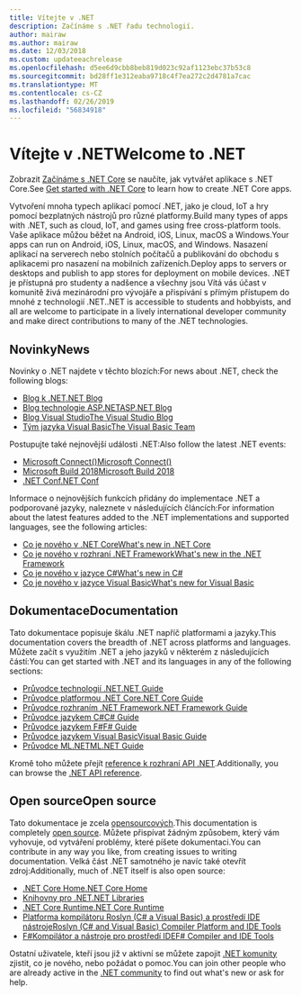 ```yaml
---
title: Vítejte v .NET
description: Začínáme s .NET řadu technologií.
author: mairaw
ms.author: mairaw
ms.date: 12/03/2018
ms.custom: updateeachrelease
ms.openlocfilehash: d5ee6d9cbb8beb819d023c92af1123ebc37b53c8
ms.sourcegitcommit: bd28ff1e312eaba9718c4f7ea272c2d4781a7cac
ms.translationtype: MT
ms.contentlocale: cs-CZ
ms.lasthandoff: 02/26/2019
ms.locfileid: "56834918"
---
```

# <a name="welcome-to-net"></a><span data-ttu-id="dc653-103">Vítejte v .NET</span><span class="sxs-lookup"><span data-stu-id="dc653-103">Welcome to .NET</span></span>

<span data-ttu-id="dc653-104">Zobrazit [Začínáme s .NET Core](core/get-started.md) se naučíte, jak vytvářet aplikace s .NET Core.</span><span class="sxs-lookup"><span data-stu-id="dc653-104">See [Get started with .NET Core](core/get-started.md) to learn how to create .NET Core apps.</span></span>

<span data-ttu-id="dc653-105">Vytvoření mnoha typech aplikací pomocí .NET, jako je cloud, IoT a hry pomocí bezplatných nástrojů pro různé platformy.</span><span class="sxs-lookup"><span data-stu-id="dc653-105">Build many types of apps with .NET, such as cloud, IoT, and games using free cross-platform tools.</span></span> <span data-ttu-id="dc653-106">Vaše aplikace můžou běžet na Android, iOS, Linux, macOS a Windows.</span><span class="sxs-lookup"><span data-stu-id="dc653-106">Your apps can run on Android, iOS, Linux, macOS, and Windows.</span></span> <span data-ttu-id="dc653-107">Nasazení aplikací na serverech nebo stolních počítačů a publikování do obchodu s aplikacemi pro nasazení na mobilních zařízeních.</span><span class="sxs-lookup"><span data-stu-id="dc653-107">Deploy apps to servers or desktops and publish to app stores for deployment on mobile devices.</span></span> <span data-ttu-id="dc653-108">.NET je přístupná pro studenty a nadšence a všechny jsou Vítá vás účast v komunitě živá mezinárodní pro vývojáře a přispívání s přímým přístupem do mnohé z technologií .NET.</span><span class="sxs-lookup"><span data-stu-id="dc653-108">.NET is accessible to students and hobbyists, and all are welcome to participate in a lively international developer community and make direct contributions to many of the .NET technologies.</span></span>

## <a name="news"></a><span data-ttu-id="dc653-109">Novinky</span><span class="sxs-lookup"><span data-stu-id="dc653-109">News</span></span>

<span data-ttu-id="dc653-110">Novinky o .NET najdete v těchto blozích:</span><span class="sxs-lookup"><span data-stu-id="dc653-110">For news about .NET, check the following blogs:</span></span>

- [<span data-ttu-id="dc653-111">Blog k .NET</span><span class="sxs-lookup"><span data-stu-id="dc653-111">.NET Blog</span></span>](https://blogs.msdn.microsoft.com/dotnet/)
- [<span data-ttu-id="dc653-112">Blog technologie ASP.NET</span><span class="sxs-lookup"><span data-stu-id="dc653-112">ASP.NET Blog</span></span>](https://blogs.msdn.microsoft.com/webdev/)
- [<span data-ttu-id="dc653-113">Blog Visual Studio</span><span class="sxs-lookup"><span data-stu-id="dc653-113">The Visual Studio Blog</span></span>](https://blogs.msdn.microsoft.com/visualstudio/)
- [<span data-ttu-id="dc653-114">Tým jazyka Visual Basic</span><span class="sxs-lookup"><span data-stu-id="dc653-114">The Visual Basic Team</span></span>](https://blogs.msdn.microsoft.com/vbteam/)

<span data-ttu-id="dc653-115">Postupujte také nejnovější události .NET:</span><span class="sxs-lookup"><span data-stu-id="dc653-115">Also follow the latest .NET events:</span></span>

- [<span data-ttu-id="dc653-116">Microsoft Connect()</span><span class="sxs-lookup"><span data-stu-id="dc653-116">Microsoft Connect()</span></span>](https://www.microsoft.com/connectevent)
- [<span data-ttu-id="dc653-117">Microsoft Build 2018</span><span class="sxs-lookup"><span data-stu-id="dc653-117">Microsoft Build 2018</span></span>](https://channel9.msdn.com/Events/Build/2018)
- [<span data-ttu-id="dc653-118">.NET Conf</span><span class="sxs-lookup"><span data-stu-id="dc653-118">.NET Conf</span></span>](https://www.dotnetconf.net/)

<span data-ttu-id="dc653-119">Informace o nejnovějších funkcích přidány do implementace .NET a podporované jazyky, naleznete v následujících článcích:</span><span class="sxs-lookup"><span data-stu-id="dc653-119">For information about the latest features added to the .NET implementations and supported languages, see the following articles:</span></span>

- [<span data-ttu-id="dc653-120">Co je nového v .NET Core</span><span class="sxs-lookup"><span data-stu-id="dc653-120">What's new in .NET Core</span></span>](core/whats-new/index.md)
- [<span data-ttu-id="dc653-121">Co je nového v rozhraní .NET Framework</span><span class="sxs-lookup"><span data-stu-id="dc653-121">What's new in the .NET Framework</span></span>](framework/whats-new/index.md)
- [<span data-ttu-id="dc653-122">Co je nového v jazyce C#</span><span class="sxs-lookup"><span data-stu-id="dc653-122">What's new in C#</span></span>](csharp/whats-new/index.md)
- [<span data-ttu-id="dc653-123">Co je nového v jazyce Visual Basic</span><span class="sxs-lookup"><span data-stu-id="dc653-123">What's new for Visual Basic</span></span>](visual-basic/getting-started/whats-new.md)

## <a name="documentation"></a><span data-ttu-id="dc653-124">Dokumentace</span><span class="sxs-lookup"><span data-stu-id="dc653-124">Documentation</span></span>

<span data-ttu-id="dc653-125">Tato dokumentace popisuje škálu .NET napříč platformami a jazyky.</span><span class="sxs-lookup"><span data-stu-id="dc653-125">This documentation covers the breadth of .NET across platforms and languages.</span></span> <span data-ttu-id="dc653-126">Můžete začít s využitím .NET a jeho jazyků v některém z následujících částí:</span><span class="sxs-lookup"><span data-stu-id="dc653-126">You can get started with .NET and its languages in any of the following sections:</span></span>

- [<span data-ttu-id="dc653-127">Průvodce technologií .NET</span><span class="sxs-lookup"><span data-stu-id="dc653-127">.NET Guide</span></span>](standard/index.md)
- [<span data-ttu-id="dc653-128">Průvodce platformou .NET Core</span><span class="sxs-lookup"><span data-stu-id="dc653-128">.NET Core Guide</span></span>](core/index.md)
- [<span data-ttu-id="dc653-129">Průvodce rozhraním .NET Framework</span><span class="sxs-lookup"><span data-stu-id="dc653-129">.NET Framework Guide</span></span>](framework/index.md)
- [<span data-ttu-id="dc653-130">Průvodce jazykem C#</span><span class="sxs-lookup"><span data-stu-id="dc653-130">C# Guide</span></span>](csharp/index.md)
- [<span data-ttu-id="dc653-131">Průvodce jazykem F#</span><span class="sxs-lookup"><span data-stu-id="dc653-131">F# Guide</span></span>](fsharp/index.md)
- [<span data-ttu-id="dc653-132">Průvodce jazykem Visual Basic</span><span class="sxs-lookup"><span data-stu-id="dc653-132">Visual Basic Guide</span></span>](visual-basic/index.md)
- [<span data-ttu-id="dc653-133">Průvodce ML.NET</span><span class="sxs-lookup"><span data-stu-id="dc653-133">ML.NET Guide</span></span>](machine-learning/index.md)

<span data-ttu-id="dc653-134">Kromě toho můžete přejít [reference k rozhraní API .NET](/dotnet/api).</span><span class="sxs-lookup"><span data-stu-id="dc653-134">Additionally, you can browse the [.NET API reference](/dotnet/api).</span></span>

## <a name="open-source"></a><span data-ttu-id="dc653-135">Open source</span><span class="sxs-lookup"><span data-stu-id="dc653-135">Open source</span></span>

<span data-ttu-id="dc653-136">Tato dokumentace je zcela [opensourcových](https://github.com/dotnet/docs).</span><span class="sxs-lookup"><span data-stu-id="dc653-136">This documentation is completely [open source](https://github.com/dotnet/docs).</span></span> <span data-ttu-id="dc653-137">Můžete přispívat žádným způsobem, který vám vyhovuje, od vytváření problémy, které píšete dokumentaci.</span><span class="sxs-lookup"><span data-stu-id="dc653-137">You can contribute in any way you like, from creating issues to writing documentation.</span></span> <span data-ttu-id="dc653-138">Velká část .NET samotného je navíc také otevřít zdroj:</span><span class="sxs-lookup"><span data-stu-id="dc653-138">Additionally, much of .NET itself is also open source:</span></span>

- [<span data-ttu-id="dc653-139">.NET Core Home</span><span class="sxs-lookup"><span data-stu-id="dc653-139">.NET Core Home</span></span>](https://github.com/dotnet/core)
- [<span data-ttu-id="dc653-140">Knihovny pro .NET</span><span class="sxs-lookup"><span data-stu-id="dc653-140">.NET Libraries</span></span>](https://github.com/dotnet/corefx)
- [<span data-ttu-id="dc653-141">.NET Core Runtime</span><span class="sxs-lookup"><span data-stu-id="dc653-141">.NET Core Runtime</span></span>](https://github.com/dotnet/coreclr)
- [<span data-ttu-id="dc653-142">Platforma kompilátoru Roslyn (C# a Visual Basic) a prostředí IDE nástroje</span><span class="sxs-lookup"><span data-stu-id="dc653-142">Roslyn (C# and Visual Basic) Compiler Platform and IDE Tools</span></span>](https://github.com/dotnet/roslyn)
- [<span data-ttu-id="dc653-143">F#Kompilátor a nástroje pro prostředí IDE</span><span class="sxs-lookup"><span data-stu-id="dc653-143">F# Compiler and IDE Tools</span></span>](https://github.com/microsoft/visualfsharp)

<span data-ttu-id="dc653-144">Ostatní uživatele, kteří jsou již v aktivní se můžete zapojit [.NET komunity](https://www.microsoft.com/net/community) zjistit, co je nového, nebo požádat o pomoc.</span><span class="sxs-lookup"><span data-stu-id="dc653-144">You can join other people who are already active in the [.NET community](https://www.microsoft.com/net/community) to find out what's new or ask for help.</span></span>
